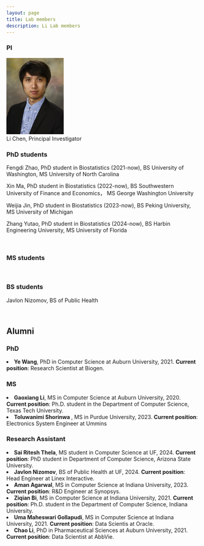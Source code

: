 ```yaml
---
layout: page
title: Lab members
description: Li Lab members
---
```



###  PI

<div class="container">
    <div class="row-fluid">
        <div class="span2">
                 <a href="../assets/pics/Chen.jpg">
            <img src="../assets/pics/Chen.jpg" height="200" width="150" title="Li Chen" alt="Li Chen"/>
        </a>
        </div>
    </div>
</div>
Li Chen, Principal Investigator 


<br/>


###  PhD students 

Fengdi Zhao, PhD student in Biostatistics (2021-now), BS University of Washington, MS University of North Carolina

Xin Ma, PhD student in Biostatistics (2022-now), BS Southwestern University of Finance and Economics， MS George Washington University

Weijia Jin, PhD student in Biostatistics (2023-now), BS Peking University, MS University of Michigan

Zhang Yutao, PhD student in Biostatistics (2024-now), BS Harbin Engineering University, MS University of Florida

<br/>


###  MS students 


<br/>

###  BS students 

Javlon Nizomov, BS of Public Health

<br/>


## Alumni

###  PhD

<li> <strong>Ye Wang</strong>, PhD in Computer Science at Auburn University, 2021. 
<strong>Current position</strong>: Research Scientist at Biogen. </li>
    
###  MS

<li> <strong>Gaoxiang Li</strong>, MS in Computer Science at Auburn University, 2020. 
<strong>Current position</strong>: Ph.D. student in the Department of Computer Science, Texas Tech University. </li>

<li> <strong>Toluwanimi Shorinwa </strong>, MS in Purdue University, 2023. 
<strong>Current position</strong>: Electronics System Engineer at Ummins </li>


###  Research Assistant

<li> <strong> Sai Ritesh Thela</strong>, MS student in Computer Science at UF, 2024.
<strong>Current position</strong>: PhD student in Department of Computer Science, Arizona State University. 

<li> <strong> Javlon Nizomov</strong>, BS of Public Health at UF, 2024.
<strong>Current position</strong>: Head Engineer at Linex Interactive.  

<li> <strong>Aman Agarwal</strong>, MS in Computer Science at Indiana University, 2023. 
<strong>Current position</strong>: R&D Engineer at Synopsys.  
    
<li> <strong>Ziqian Bi</strong>, MS in Computer Science at Indiana University, 2021. 
<strong>Current position</strong>: Ph.D. student in the Department of Computer Science, Indiana University.  

<li> <strong>Uma Maheswari Gollapudi</strong>, MS in Computer Science at Indiana University, 2021. 
<strong>Current position</strong>: Data Scientis at Oracle. 
    
<li> <strong>Chao Li</strong>, PhD in Pharmaceutical Sciences at Auburn University, 2021. 
<strong>Current position</strong>: Data Scientist at AbbVie. </li>






